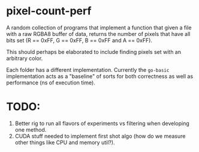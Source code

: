 # pixel-count-perf

A random collection of programs that implement a function that given a file with a raw RGBA8 buffer of data, returns the number of pixels that have all bits set (R == 0xFF, G == 0xFF, B == 0xFF and A == 0xFF).

This should perhaps be elaborated to include finding pixels set with an arbitrary color.

Each folder has a different implementation.  Currently the `go-basic` implementation acts as a "baseline" of sorts for both correctness as well as performance (ns of execution time).

# TODO:

1. Better rig to run all flavors of experiments vs filtering when developing one method.
2. CUDA stuff needed to implement first shot algo (how do we measure other things like CPU and memory util?).
